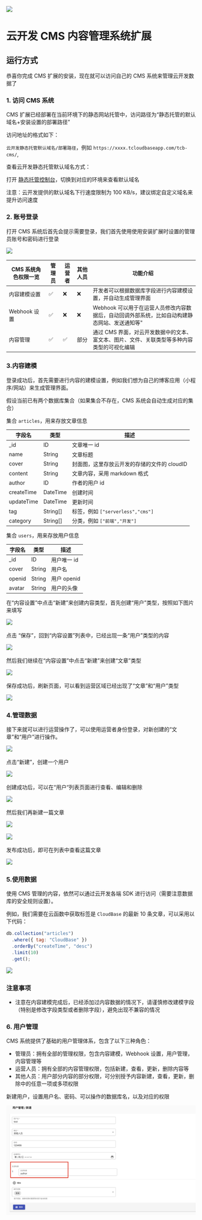 ![](https://main.qcloudimg.com/raw/7d5d2ee87a7d4f1a81a803eff528545a/cms.png)

# 云开发 CMS 内容管理系统扩展

## 运行方式

恭喜你完成 CMS 扩展的安装，现在就可以访问自己的 CMS 系统来管理云开发数据了

### 1. 访问 CMS 系统

CMS 扩展已经部署在当前环境下的静态网站托管中，访问路径为“静态托管的默认域名+安装设置的部署路径”

访问地址的格式如下：

`云开发静态托管默认域名/部署路径`，例如 `https://xxxx.tcloudbaseapp.com/tcb-cms/`,

查看云开发静态托管默认域名方式：

打开 [静态托管控制台](https://console.cloud.tencent.com/tcb/hosting/index?tabId=config)，切换到对应的环境来查看默认域名

注意：云开发提供的默认域名下行速度限制为 100 KB/s，建议绑定自定义域名来提升访问速度

### 2. 账号登录

打开 CMS 系统后首先会提示需要登录，我们首先使用使用安装扩展时设置的管理员账号和密码进行登录

![](https://main.qcloudimg.com/raw/8e7df553950f7d1669c8243efeb3e2df/login.png)

| CMS 系统角色权限一览 | 管理员 | 运营者 | 其他人员 | 功能介绍                                                                                      |
| -------------------- | ------ | ------ | --------------------------------------------------------------------------------------------- | --------------------------------------------------------------------------------------------- |
| 内容建模设置         | ✅     | ❌     | ❌    | 开发者可以根据数据库字段进行内容建模设置，并自动生成管理界面                                  |
| Webhook 设置         | ✅     | ❌     | ❌    | Webhook 可以用于在运营人员修改内容数据后，自动回调外部系统，比如自动构建静态网站、发送通知等" |
| 内容管理             | ✅     | ✅     | 部分   | 通过 CMS 界面，对云开发数据中的文本、富文本、图片、文件、关联类型等多种内容类型的可视化编辑   |

### 3.内容建模

登录成功后，首先需要进行内容的建模设置，例如我们想为自己的博客应用（小程序/网站）来生成管理界面。

假设当前已有两个数据库集合（如果集合不存在，CMS 系统会自动生成对应的集合）

集合 `articles`，用来存放文章信息

| 字段名     | 类型     | 描述                                         |
| ---------- | -------- | -------------------------------------------- |
| \_id       | ID       | 文章唯一 id                                  |
| name       | String   | 文章标题                                     |
| cover      | String   | 封面图，这里存放云开发的存储的文件的 cloudID |
| content    | String   | 文章内容，采用 markdown 格式                 |
| author     | ID       | 作者的用户 id                                |
| createTime | DateTime | 创建时间                                     |
| updateTime | DateTime | 更新时间                                     |
| tag        | String[] | 标签，例如 `["serverless","cms"]`            |
| category   | String[] | 分类，例如 `["前端","开发"]`                 |

集合 `users`，用来存放用户信息

| 字段名 | 类型   | 描述        |
| ------ | ------ | ----------- |
| \_id   | ID     | 用户唯一 id |
| cover  | String | 用户名      |
| openid | String | 用户 openid |
| avatar | String | 用户的头像  |

在“内容设置”中点击“新建”来创建内容类型，首先创建“用户”类型，按照如下图片来填写

![](https://main.qcloudimg.com/raw/c1586f4622d16ccf9e9db4740291dd85/users.png)

点击 “保存”，回到“内容设置”列表中，已经出现一条“用户”类型的内容

![](https://main.qcloudimg.com/raw/1b7231852e770f974ecc6cda797da007/users-list.png)

然后我们继续在“内容设置”中点击“新建”来创建“文章”类型

![](https://main.qcloudimg.com/raw/3bfb12527cd6ec6e9b1b1a96320a0530/articles.png)

保存成功后，刷新页面，可以看到运营区域已经出现了“文章”和“用户”类型

![](https://main.qcloudimg.com/raw/d0cacb87bf01cbe42e9eb9252e8fe57f/contents.png)

### 4.管理数据

接下来就可以进行运营操作了，可以使用运营者身份登录，对新创建的“文章”和“用户”进行操作。

![](https://main.qcloudimg.com/raw/a8b53ecaa810ecefc2ca49fe21dc8152/user-empty.png)

点击“新建”，创建一个用户

![](https://main.qcloudimg.com/raw/ffb56286c4fcb1be975e07de13e85c63/user-new.png)

创建成功后，可以在“用户“列表页面进行查看、编辑和删除

![](https://main.qcloudimg.com/raw/d08e08739778735bab4731e4834c032c/user-list.png)

然后我们再新建一篇文章

![](https://main.qcloudimg.com/raw/e8547b9d670850b20cd7b7cf250a1805/article-new1.png)

![](https://main.qcloudimg.com/raw/94ad58323c1fa698a6c48ba514952cd5/article-new2.png)

发布成功后，即可在列表中查看这篇文章

![](https://main.qcloudimg.com/raw/d9261d6f06846dbbef939b441fa7c3fa/article-list.png)

### 5.使用数据

使用 CMS 管理的内容，依然可以通过云开发各端 SDK 进行访问（需要注意数据库的安全规则设置）。

例如，我们需要在云函数中获取标签是 `CloudBase` 的最新 10 条文章，可以采用以下代码：

```javascript
db.collection("articles")
  .where({ tag: "CloudBase" })
  .orderBy("createTime", "desc")
  .limit(10)
  .get();
```

![](https://main.qcloudimg.com/raw/1b8fc44b2ec3d6a3cf151d7abe2b6e0e/api-result.png)

### 注意事项

- 注意在内容建模完成后，已经添加过内容数据的情况下，请谨慎修改建模字段（特别是修改字段类型或者删除字段），避免出现不兼容的情况

### 6. 用户管理

CMS 系统提供了基础的用户管理体系，包含了以下三种角色：

- 管理员：拥有全部的管理权限，包含内容建模，Webhook 设置，用户管理，内容管理等
- 运营人员：拥有全部的内容管理权限，包括新建，查看，更新，删除内容等
- 其他人员：用户部分内容的部分权限，可分别授予内容新建，查看，更新，删除中的任意一项或多项权限


新建用户，设置用户名、密码、可以操作的数据库名，以及对应的权限

![](assets/new-user.png)